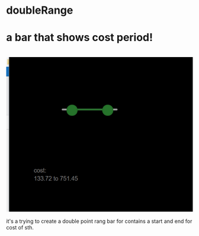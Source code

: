 # doubleRange
# a bar that shows cost period!
<br><img src="sample.png">
<p>it's a trying to create a double point rang bar for contains a start and end for cost of sth.</p>
